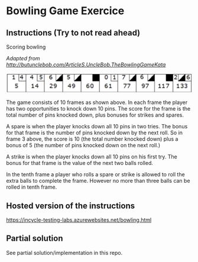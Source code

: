 # Bowling Game Exercice

## Instructions (Try to not read ahead)

Scoring bowling

*Adapted from http://butunclebob.com/ArticleS.UncleBob.TheBowlingGameKata*

![](Images/2022-06-02-08-21-51.png)

The game consists of 10 frames as shown above. In each frame the player has two opportunities to knock down 10 pins. The score for the frame is the total number of pins knocked down, plus bonuses for strikes and spares.

A spare is when the player knocks down all 10 pins in two tries. The bonus for that frame is the number of pins knocked down by the next roll. So in frame 3 above, the score is 10 (the total number knocked down) plus a bonus of 5 (the number of pins knocked down on the next roll.)

A strike is when the player knocks down all 10 pins on his first try. The bonus for that frame is the value of the next two balls rolled.

In the tenth frame a player who rolls a spare or strike is allowed to roll the extra balls to complete the frame. However no more than three balls can be rolled in tenth frame.

## Hosted version of the instructions

https://incycle-testing-labs.azurewebsites.net/bowling.html


## Partial solution

See partial solution/implementation in this repo.